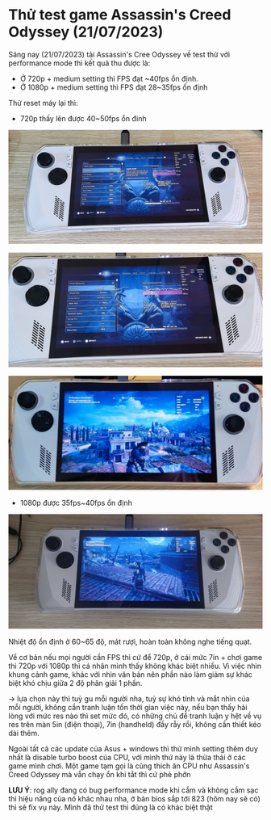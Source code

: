 # Thử test game Assassin's Creed Odyssey (21/07/2023)

Sáng nay (21/07/2023) tải Assassin's Cree Odyssey về test thử với performance mode thì kết quả thu được là:

- Ở 720p + medium setting thì FPS đạt ~40fps ổn định.
- Ở 1080p + medium setting thì FPS đạt 28~35fps ổn định

Thử reset máy lại thì:

- 720p thấy lên được 40~50fps ổn đinh

![](./720p-01.jpg)

![](./720p-02.jpg)

![](./720p-03.jpg)

- 1080p được 35fps~40fps ổn định

![](./1080p-01.jpg)

Nhiệt độ ổn định ở 60~65 độ, mát rượi, hoàn toàn không nghe tiếng quạt.

Về cơ bản nếu mọi người cần FPS thì cứ để 720p, ở cái mức 7in + chơi game thì 720p với 1080p thì cá nhân mình thấy không khác biệt nhiều. Vì việc nhìn khung cảnh game, khác với nhìn văn bản nên phần nào làm giảm sự khác biệt khó chịu giữa 2 độ phân giải 1 phần.

-> lựa chọn này thì tuỳ gu mỗi người nha, tuỳ sự khó tính và mắt nhìn của mỗi người, không cần tranh luận tốn thời gian việc này, nếu bạn thấy hài lòng với mức res nào thì set mức đó, có những chủ đề tranh luận y hệt về vụ res trên màn 5in (điện thoại), 7in (handheld) đầy rẫy rồi, không cần thiết kéo dài thêm.

Ngoài tất cả các update của Asus + windows thì thứ mình setting thêm duy nhất là disable turbo boost của CPU, với mình thứ này là thừa thải ở các game mình chơi. Một game tạm gọi là cũng thích ăn CPU như Assassin's Creed Odyssey mà vẫn chạy ổn khi tắt thì cứ phè phỡn

**LƯU Ý**: rog ally đang có bug performance mode khi cắm và không cắm sạc thì hiệu năng của nó khác nhau nha, ở bản bios sắp tới 823 (hôm nay sẽ có) thì sẽ fix vụ này. Mình đã thử test thì đúng là có khác biệt thật